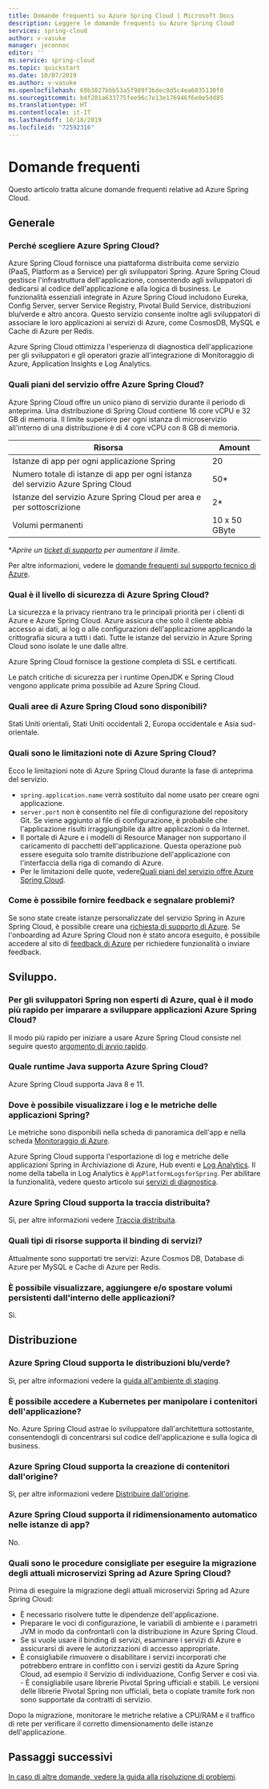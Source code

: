 ```yaml
---
title: Domande frequenti su Azure Spring Cloud | Microsoft Docs
description: Leggere le domande frequenti su Azure Spring Cloud
services: spring-cloud
author: v-vasuke
manager: jeconnoc
editor: ''
ms.service: spring-cloud
ms.topic: quickstart
ms.date: 10/07/2019
ms.author: v-vasuke
ms.openlocfilehash: 69b3827bbb53a5f989f3bdec0d5c4ea6035130f0
ms.sourcegitcommit: b4f201a633775fee96c7e13e176946f6e0e5dd85
ms.translationtype: HT
ms.contentlocale: it-IT
ms.lasthandoff: 10/18/2019
ms.locfileid: "72592316"
---
```

# <a name="frequently-asked-questions"></a>Domande frequenti

Questo articolo tratta alcune domande frequenti relative ad Azure Spring Cloud. 

## <a name="general"></a>Generale

### <a name="why-azure-spring-cloud"></a>Perché scegliere Azure Spring Cloud?

Azure Spring Cloud fornisce una piattaforma distribuita come servizio (PaaS, Platform as a Service) per gli sviluppatori Spring. Azure Spring Cloud gestisce l'infrastruttura dell'applicazione, consentendo agli sviluppatori di dedicarsi al codice dell'applicazione e alla logica di business. Le funzionalità essenziali integrate in Azure Spring Cloud includono Eureka, Config Server, server Service Registry, Pivotal Build Service, distribuzioni blu/verde e altro ancora. Questo servizio consente inoltre agli sviluppatori di associare le loro applicazioni ai servizi di Azure, come CosmosDB, MySQL e Cache di Azure per Redis.

Azure Spring Cloud ottimizza l'esperienza di diagnostica dell'applicazione per gli sviluppatori e gli operatori grazie all'integrazione di Monitoraggio di Azure, Application Insights e Log Analytics.

### <a name="what-service-plans-does-azure-spring-cloud-offer"></a>Quali piani del servizio offre Azure Spring Cloud?

Azure Spring Cloud offre un unico piano di servizio durante il periodo di anteprima.  Una distribuzione di Spring Cloud contiene 16 core vCPU e 32 GB di memoria.  Il limite superiore per ogni istanza di microservizio all'interno di una distribuzione è di 4 core vCPU con 8 GB di memoria.

Risorsa | Amount
------- | -------
Istanze di app per ogni applicazione Spring | 20
Numero totale di istanze di app per ogni istanza del servizio Azure Spring Cloud | 50*
Istanze del servizio Azure Spring Cloud per area e per sottoscrizione | 2*
Volumi permanenti | 10 x 50 GByte

*_Aprire un [ticket di supporto](https://azure.microsoft.com/support/faq/) per aumentare il limite._

Per altre informazioni, vedere le [domande frequenti sul supporto tecnico di Azure](https://azure.microsoft.com/support/faq/).

### <a name="how-secure-is-azure-spring-cloud"></a>Qual è il livello di sicurezza di Azure Spring Cloud?

La sicurezza e la privacy rientrano tra le principali priorità per i clienti di Azure e Azure Spring Cloud. Azure assicura che solo il cliente abbia accesso ai dati, ai log o alle configurazioni dell'applicazione applicando la crittografia sicura a tutti i dati. Tutte le istanze del servizio in Azure Spring Cloud sono isolate le une dalle altre.

Azure Spring Cloud fornisce la gestione completa di SSL e certificati.

Le patch critiche di sicurezza per i runtime OpenJDK e Spring Cloud vengono applicate prima possibile ad Azure Spring Cloud.

### <a name="which-regions-azure-spring-cloud-are-available"></a>Quali aree di Azure Spring Cloud sono disponibili?

Stati Uniti orientali, Stati Uniti occidentali 2, Europa occidentale e Asia sud-orientale.

### <a name="what-are-the-known-limitations-of-azure-spring-cloud"></a>Quali sono le limitazioni note di Azure Spring Cloud?

Ecco le limitazioni note di Azure Spring Cloud durante la fase di anteprima del servizio.

* `spring.application.name` verrà sostituito dal nome usato per creare ogni applicazione.
* `server.port` non è consentito nel file di configurazione del repository Git. Se viene aggiunto al file di configurazione, è probabile che l'applicazione risulti irraggiungibile da altre applicazioni o da Internet.
* Il portale di Azure e i modelli di Resource Manager non supportano il caricamento di pacchetti dell'applicazione. Questa operazione può essere eseguita solo tramite distribuzione dell'applicazione con l'interfaccia della riga di comando di Azure.
* Per le limitazioni delle quote, vedere[Quali piani del servizio offre Azure Spring Cloud](#what-service-plans-does-azure-spring-cloud-offer).

### <a name="how-can-i-provide-feedback-and-report-issues"></a>Come è possibile fornire feedback e segnalare problemi?

Se sono state create istanze personalizzate del servizio Spring in Azure Spring Cloud, è possibile creare una [richiesta di supporto di Azure](https://docs.microsoft.com/azure/azure-supportability/how-to-create-azure-support-request). Se l'onboarding ad Azure Spring Cloud non è stato ancora eseguito, è possibile accedere al sito di [feedback di Azure](https://feedback.azure.com/) per richiedere funzionalità o inviare feedback.

## <a name="development"></a>Sviluppo.

### <a name="i-am-a-spring-developer-but-new-to-azure-what-is-the-quickest-way-for-me-to-learn-how-to-develop-aazure-spring-cloud-application"></a>Per gli sviluppatori Spring non esperti di Azure, qual è il modo più rapido per imparare a sviluppare applicazioni Azure Spring Cloud?

Il modo più rapido per iniziare a usare Azure Spring Cloud consiste nel seguire questo [argomento di avvio rapido](spring-cloud-quickstart-launch-app-portal.md).

### <a name="what-java-runtime-does-azure-spring-cloud-support"></a>Quale runtime Java supporta Azure Spring Cloud?

Azure Spring Cloud supporta Java 8 e 11.

### <a name="where-can-i-see-my-spring-application-logs-and-metrics"></a>Dove è possibile visualizzare i log e le metriche delle applicazioni Spring?

Le metriche sono disponibili nella scheda di panoramica dell'app e nella scheda [Monitoraggio di Azure](https://docs.microsoft.com/azure/azure-monitor/platform/data-platform-metrics#interacting-with-azure-monitor-metrics).

Azure Spring Cloud supporta l'esportazione di log e metriche delle applicazioni Spring in Archiviazione di Azure, Hub eventi e [Log Analytics](https://docs.microsoft.com/azure/azure-monitor/platform/data-platform-logs#log-queries). Il nome della tabella in Log Analytics è `AppPlatformLogsforSpring`. Per abilitare la funzionalità, vedere questo articolo sui [servizi di diagnostica](diagnostic-services.md).

### <a name="does-azure-spring-cloud-support-distributed-tracing"></a>Azure Spring Cloud supporta la traccia distribuita?

Sì, per altre informazioni vedere [Traccia distribuita](spring-cloud-tutorial-distributed-tracing.md).

### <a name="what-resource-types-does-service-binding-support"></a>Quali tipi di risorse supporta il binding di servizi?

Attualmente sono supportati tre servizi: Azure Cosmos DB, Database di Azure per MySQL e Cache di Azure per Redis.

### <a name="can-i-viewaddmove-persistent-volumes-from-inside-my-applications"></a>È possibile visualizzare, aggiungere e/o spostare volumi persistenti dall'interno delle applicazioni?
Sì.

## <a name="deployment"></a>Distribuzione

### <a name="does-azure-spring-cloud-support-blue-green-deployment"></a>Azure Spring Cloud supporta le distribuzioni blu/verde?
Sì, per altre informazioni vedere la [guida all'ambiente di staging](spring-cloud-howto-staging-environment.md).

### <a name="can-i-access-kubernetes-to-manipulate-my-application-containers"></a>È possibile accedere a Kubernetes per manipolare i contenitori dell'applicazione?

No.  Azure Spring Cloud astrae lo sviluppatore dall'architettura sottostante, consentendogli di concentrarsi sul codice dell'applicazione e sulla logica di business.

### <a name="does-azure-spring-cloud-support-building-containers-from-source"></a>Azure Spring Cloud supporta la creazione di contenitori dall'origine?

Sì, per altre informazioni vedere [Distribuire dall'origine](spring-cloud-launch-from-source.md).

### <a name="does-azure-spring-cloud-support-autoscaling-in-app-instances"></a>Azure Spring Cloud supporta il ridimensionamento automatico nelle istanze di app?

No.

### <a name="what-are-the-best-practices-for-migrating-existing-spring-microservices-to-azure-spring-cloud"></a>Quali sono le procedure consigliate per eseguire la migrazione degli attuali microservizi Spring ad Azure Spring Cloud?

Prima di eseguire la migrazione degli attuali microservizi Spring ad Azure Spring Cloud:
* È necessario risolvere tutte le dipendenze dell'applicazione.
* Preparare le voci di configurazione, le variabili di ambiente e i parametri JVM in modo da confrontarli con la distribuzione in Azure Spring Cloud.
* Se si vuole usare il binding di servizi, esaminare i servizi di Azure e assicurarsi di avere le autorizzazioni di accesso appropriate.
* È consigliabile rimuovere o disabilitare i servizi incorporati che potrebbero entrare in conflitto con i servizi gestiti da Azure Spring Cloud, ad esempio il Servizio di individuazione, Config Server e così via.
*-* È consigliabile usare librerie Pivotal Spring ufficiali e stabili. Le versioni delle librerie Pivotal Spring non ufficiali, beta o copiate tramite fork non sono supportate da contratti di servizio.

Dopo la migrazione, monitorare le metriche relative a CPU/RAM e il traffico di rete per verificare il corretto dimensionamento delle istanze dell'applicazione.

## <a name="next-steps"></a>Passaggi successivi

[In caso di altre domande, vedere la guida alla risoluzione di problemi](spring-cloud-troubleshoot.md).